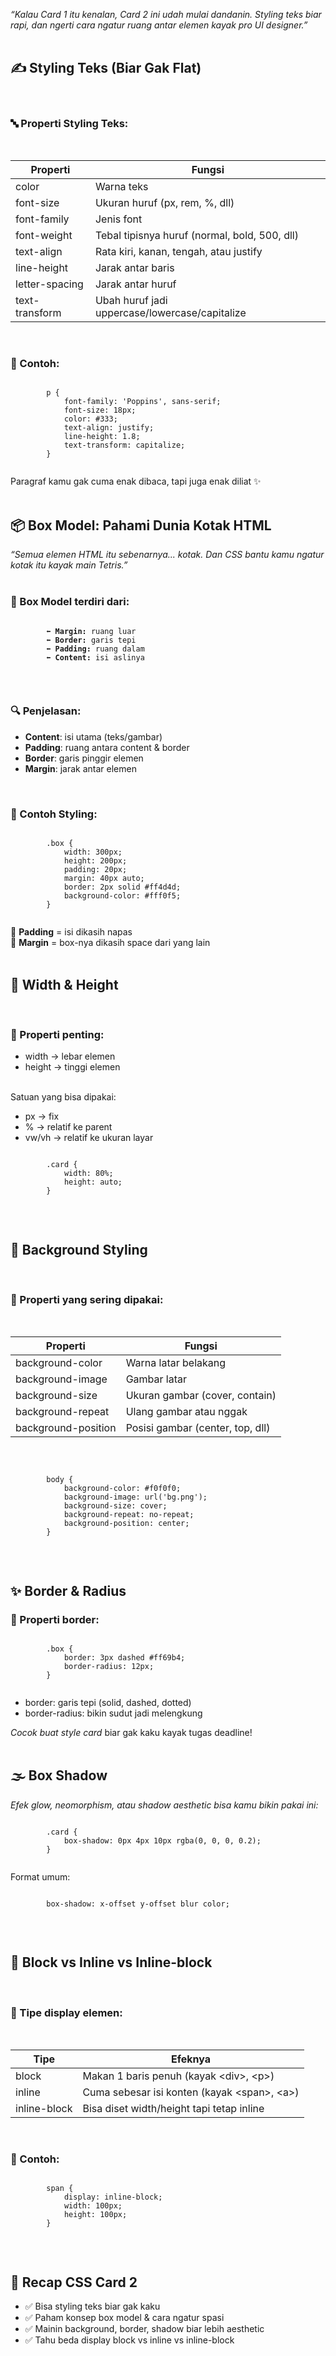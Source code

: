 <i>“Kalau Card 1 itu kenalan, Card 2 ini udah mulai dandanin. Styling teks biar rapi, dan ngerti cara ngatur ruang antar elemen kayak pro UI designer.”</i>
<br><br>

<h2>✍️ Styling Teks (Biar Gak Flat)</h2>
<br>
<h3>🔤 Properti Styling Teks:</h3>
<br>
<table class="tb-blog">
  <thead>
    <tr>
      <th>Properti</th>
      <th>Fungsi</th>
    </tr>
  </thead>
  <tbody>
    <tr><td><span>color</span></td><td>Warna teks</td></tr>
    <tr><td><span>font-size</span></td><td>Ukuran huruf (px, rem, %, dll)</td></tr>
    <tr><td><span>font-family</span></td><td>Jenis font</td></tr>
    <tr><td><span>font-weight</span></td><td>Tebal tipisnya huruf <span>(normal</span>, <span>bold</span>, <span>500</span>, dll)</td></tr>
    <tr><td><span>text-align</span></td><td>Rata kiri, kanan, tengah, atau justify</td></tr>
    <tr><td><span>line-height</span></td><td>Jarak antar baris</td></tr>
    <tr><td><span>letter-spacing</span></td><td>Jarak antar huruf</td></tr>
    <tr><td><span>text-transform</span></td><td>Ubah huruf jadi uppercase/lowercase/capitalize</td></tr>
  </tbody>
</table>
<br>

<h3>🔧 Contoh:</h3>
<div class="codean">
    <pre><code>
        p {
            font-family: 'Poppins', sans-serif;
            font-size: 18px;
            color: #333;
            text-align: justify;
            line-height: 1.8;
            text-transform: capitalize;
        }
    </code></pre>
</div>
Paragraf kamu gak cuma enak dibaca, tapi juga enak diliat ✨
<br><br>

<h2>📦 Box Model: Pahami Dunia Kotak HTML</h2>
<i>“Semua elemen HTML itu sebenarnya... kotak. Dan CSS bantu kamu ngatur kotak itu kayak main Tetris.”</i>
<br><br>

<h3>🧱 Box Model terdiri dari:</h3>
<div class="codean">
    <pre><code>
        ⬅️ <b>Margin:</b> ruang luar
        ⬅️ <b>Border:</b> garis tepi
        ⬅️ <b>Padding:</b> ruang dalam
        ⬅️ <b>Content:</b> isi aslinya
    </code></pre>
</div>
<br>
<h3>🔍 Penjelasan:</h3>
<ul>
  <li><b>Content</b>: isi utama (teks/gambar)</li>
  <li><b>Padding</b>: ruang antara content & border</li>
  <li><b>Border</b>: garis pinggir elemen</li>
  <li><b>Margin</b>: jarak antar elemen</li>
</ul>
<br>

<h3>🔧 Contoh Styling:</h3>
<div class="codean">
    <pre><code>
        .box {
            width: 300px;
            height: 200px;
            padding: 20px;
            margin: 40px auto;
            border: 2px solid #ff4d4d;
            background-color: #fff0f5;
        }
    </code></pre>
</div>
🧠 <b>Padding</b> = isi dikasih napas<br>
🧠 <b>Margin</b> = box-nya dikasih space dari yang lain
<br><br>

<h2>📐 Width & Height</h2>
<br>
<h3>🧊 Properti penting:</h3>
<ul>
  <li><span>width</span> → lebar elemen</li>
  <li><span>height</span> → tinggi elemen</li>
</ul>
<br>
Satuan yang bisa dipakai:
<ul>
  <li><span>px</span> → fix</li>
  <li><span>%</span> → relatif ke parent</li>
  <li><span>vw</span>/<span>vh</span> → relatif ke ukuran layar</li>
</ul>

<div class="codean">
    <pre><code>
        .card {
            width: 80%;
            height: auto;
        }
    </code></pre>
</div>
<br>

<h2>🎨 Background Styling</h2>
<br>
<h3>🌈 Properti yang sering dipakai:</h3><br>
<table class="tb-blog">
  <thead>
    <tr>
      <th>Properti</th>
      <th>Fungsi</th>
    </tr>
  </thead>
  <tbody>
    <tr><td><span>background-color</span></td><td>Warna latar belakang</td></tr>
    <tr><td><span>background-image</span></td><td>Gambar latar</td></tr>
    <tr><td><span>background-size</span></td><td>Ukuran gambar (cover, contain)</td></tr>
    <tr><td><span>background-repeat</span></td><td>Ulang gambar atau nggak</td></tr>
    <tr><td><span>background-position</span></td><td>Posisi gambar (center, top, dll)</td></tr>
  </tbody>
</table>
<br>
<div class="codean">
    <pre><code>
        body {
            background-color: #f0f0f0;
            background-image: url('bg.png');
            background-size: cover;
            background-repeat: no-repeat;
            background-position: center;
        }
    </code></pre>
</div>
<br>

<h2>✨ Border & Radius</h2>

<h3>🔧 Properti border:</h3>
<div class="codean">
    <pre><code>
        .box {
            border: 3px dashed #ff69b4;
            border-radius: 12px;
        }
    </code></pre>
</div>
<ul>
  <li><span>border</span>: garis tepi (solid, dashed, dotted)</li>
  <li><span>border-radius</span>: bikin sudut jadi melengkung</li>
</ul>
<i>Cocok buat style card</i> biar gak kaku kayak tugas deadline!
<br><br>

<h2>🌫️ Box Shadow</h2>
<i>Efek glow, neomorphism, atau shadow aesthetic bisa kamu bikin pakai ini:</i>
<br>
<div class="codean">
    <pre><code>
        .card {
            box-shadow: 0px 4px 10px rgba(0, 0, 0, 0.2);
        }
    </code></pre>
</div>

Format umum:
<div class="codean">
    <pre><code>
        box-shadow: x-offset y-offset blur color;
    </code></pre>
</div>
<br>

<h2>🔎 Block vs Inline vs Inline-block</h2>
<br>
<h3>🧩 Tipe display elemen:</h3><br>
<table class="tb-blog">
  <thead>
    <tr>
      <th>Tipe</th>
      <th>Efeknya</th>
    </tr>
  </thead>
  <tbody>
    <tr>
      <td><span>block</span></td>
      <td>Makan 1 baris penuh (kayak <span>&lt;div&gt;</span>, <span>&lt;p&gt;</span>)</td>
    </tr>
    <tr>
      <td><span>inline</span></td>
      <td>Cuma sebesar isi konten (kayak <span>&lt;span&gt;</span>, <span>&lt;a&gt;</span>)</td>
    </tr>
    <tr>
      <td><span>inline-block</span></td>
      <td>Bisa diset width/height tapi tetap inline</td>
    </tr>
  </tbody>
</table>
<br>
<h3>🔧 Contoh:</h3>
<div class="codean">
    <pre><code>
        span {
            display: inline-block;
            width: 100px;
            height: 100px;
        }
    </code></pre>
</div>
<br>

<h2>🧠 Recap CSS Card 2</h2>
<ul>
  <li>✅ Bisa styling teks biar gak kaku</li>
  <li>✅ Paham konsep box model & cara ngatur spasi</li>
  <li>✅ Mainin background, border, shadow biar lebih aesthetic</li>
  <li>✅ Tahu beda display block vs inline vs inline-block</li>
</ul>
